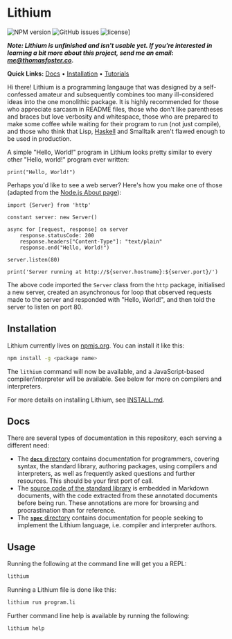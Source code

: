 # Lithium

![NPM version](https://img.shields.io/npm/v/npm.svg) ![GitHub issues](https://img.shields.io/github/issues/badges/shields.svg?maxAge=2592000?style=plastic) ![license](https://img.shields.io/github/license/mashape/apistatus.svg?maxAge=2592000?style=plastic)]

***Note: Lithium is unfinished and isn't usable yet. If you're interested in learning a bit more about this project, send me an email: [me@thomasfoster.co](me@thomasfoster.co).***

**Quick Links:** [Docs](./docs/index.md) &bull; [Installation](./INSTALL.md) &bull; [Tutorials](./)

Hi there! Lithium is a programming langauge that was designed by a self-confessed amateur and subsequently combines too many ill-considered ideas into the one monolithic package. It is highly recommended for those who appreciate sarcasm in README files, those who don't like parentheses and braces but love verbosity and whitespace, those who are prepared to make some coffee while waiting for their program to run (not just compile), and those who think that Lisp, [Haskell](https://xkcd.com/1312/) and Smalltalk aren't flawed enough to be used in production.

A simple "Hello, World!" program in Lithium looks pretty similar to every other "Hello, world!" program ever written:
```lithium
print("Hello, World!")
```

Perhaps you'd like to see a web server? Here's how you make one of those (adapted from the [Node.js About page](https://nodejs.org/en/about/)):
```lithium
import {Server} from 'http'

constant server: new Server()

async for [request, response] on server
	response.statusCode: 200
	response.headers["Content-Type"]: "text/plain"
	response.end("Hello, World!")

server.listen(80)

print('Server running at http://${server.hostname}:${server.port}/')
```
The above code imported the `Server` class from the `http` package, initialised a new server, created an asynchronous for loop that observed requests made to the server and responded with "Hello, World!", and then told the server to listen on port 80.

## Installation

Lithium currently lives on [npmjs.org](npm). You can install it like this:
```bash
npm install -g <package name>
```
The `lithium` command will now be available, and a JavaScript-based compiler/interpreter will be available. See below for more on compilers and interpreters.

For more details on installing Lithium, see [INSTALL.md](./INSTALL.md).

## Docs

There are several types of documentation in this repository, each serving a different need:
* The [**`docs`** directory](./docs/index.md) contains documentation for programmers, covering syntax, the standard library, authoring packages, using compilers and interpreters, as well as frequently asked questions and further resources. This should be your first port of call.
* The [source code of the standard library](./lib/README.md) is embedded in Markdown documents, with the code extracted from these annotated documents before being run. These annotations are more for browsing and procrastination than for reference.
* The [**`spec`** directory](./spec/index.md) contains documentation for people seeking to implement the Lithium language, i.e. compiler and interpreter authors.  

## Usage

Running the following at the command line will get you a REPL:
```bash
lithium
```

Running a Lithium file is done like this:
```bash
lithium run program.li
```

Further command line help is available by running the following:
```bash
lithium help
```


